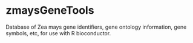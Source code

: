 # zmaysGeneTools
Database of Zea mays gene identifiers, gene ontology information, gene symbols, etc, for use with R bioconductor.
